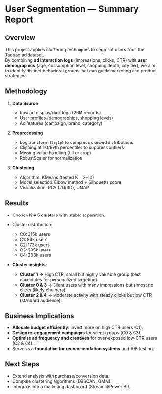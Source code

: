 # User Segmentation — Summary Report

## Overview
This project applies clustering techniques to segment users from the Taobao ad dataset.  
By combining **ad interaction logs** (impressions, clicks, CTR) with **user demographics** (age, consumption level, shopping depth, city tier), we aim to identify distinct behavioral groups that can 
guide marketing and product strategies.

## Methodology
1. **Data Source**  
   - Raw ad display/click logs (26M records)  
   - User profiles (demographics, shopping levels)  
   - Ad features (campaign, brand, category)  

2. **Preprocessing**  
   - Log transform (`log1p`) to compress skewed distributions  
   - Clipping at 1st/99th percentiles to suppress outliers  
   - Missing value handling (fill or drop)  
   - RobustScaler for normalization  

3. **Clustering**  
   - Algorithm: KMeans (tested K = 2–10)  
   - Model selection: Elbow method + Silhouette score  
   - Visualization: PCA (2D/3D), UMAP  

## Results
- Chosen **K = 5 clusters** with stable separation.  
- Cluster distribution:  
  - C0: 315k users  
  - C1: 84k users  
  - C2: 173k users  
  - C3: 285k users  
  - C4: 203k users  

- **Cluster insights**:  
  - **Cluster 1** → High CTR, small but highly valuable group (best candidates for personalized targeting).  
  - **Cluster 0 & 3** → Silent users with many impressions but almost no clicks (likely churners).  
  - **Cluster 2 & 4** → Moderate activity with steady clicks but low CTR (standard audience).  

## Business Implications
- **Allocate budget efficiently**: invest more on high CTR users (C1).  
- **Design re-engagement campaigns** for silent groups (C0 & C3).  
- **Optimize ad frequency and creatives** for over-exposed low-CTR users (C2 & C4).  
- Serve as a **foundation for recommendation systems** and A/B testing.  

## Next Steps
- Extend analysis with purchase/conversion data.  
- Compare clustering algorithms (DBSCAN, GMM).  
- Integrate into a marketing dashboard (Streamlit/Power BI).

